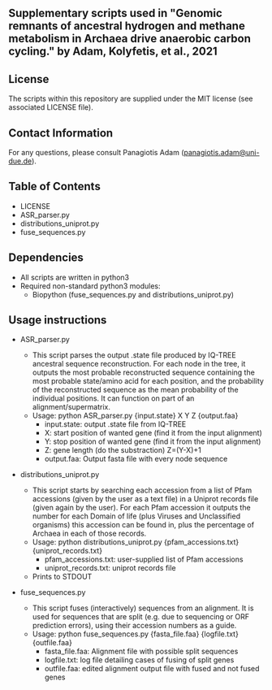 ## Supplementary scripts used in "Genomic remnants of ancestral hydrogen and methane metabolism in Archaea drive anaerobic carbon cycling." by Adam, Kolyfetis, et al., 2021

## License

The scripts within this repository are supplied under the MIT license (see associated LICENSE file).

## Contact Information

For any questions, please consult Panagiotis Adam (panagiotis.adam@uni-due.de).

## Table of Contents

- LICENSE
- ASR_parser.py
- distributions_uniprot.py
- fuse_sequences.py

## Dependencies

- All scripts are written in python3
- Required non-standard python3 modules: 
	- Biopython (fuse_sequences.py and distributions_uniprot.py)

## Usage instructions

- ASR_parser.py
	- This script parses the output .state file produced by IQ-TREE ancestral sequence reconstruction. For each node in the tree, it outputs the most probable reconstructed sequence containing the most probable state/amino acid for each position, and the probability of the reconstructed sequence as the mean probability of the individual positions. It can function on part of an alignment/supermatrix.
	- Usage: python ASR_parser.py {input.state} X Y Z {output.faa}
		- input.state: output .state file from IQ-TREE
		- X: start position of wanted gene (find it from the input alignment)  
		- Y: stop position of wanted gene (find it from the input alignment)
		- Z: gene length (do the substraction) Z=(Y-X)+1
		- output.faa: Output fasta file with every node sequence

- distributions_uniprot.py
	- This script starts by searching each accession from a list of Pfam accessions (given by the user as a text file) in a Uniprot records file (given again by the user). For each Pfam accession it outputs the number for each Domain of life (plus Viruses and Unclassified organisms) this accession can be found in, plus the percentage of Archaea in each of those records.
	- Usage: python distributions_uniprot.py {pfam_accessions.txt} {uniprot_records.txt}
		- pfam_accessions.txt: user-supplied list of Pfam accessions
		- uniprot_records.txt: uniprot records file 
	- Prints to STDOUT

- fuse_sequences.py
	- This script fuses (interactively) sequences from an alignment. It is used for sequences that are split (e.g. due to sequencing or ORF prediction errors), using their accession numbers as a guide.
	- Usage: python fuse_sequences.py {fasta_file.faa} {logfile.txt} {outfile.faa}
		- fasta_file.faa: Alignment file with possible split sequences 
		- logfile.txt: log file detailing cases of fusing of split genes
		- outfile.faa: edited alignment output file with fused and not fused genes
